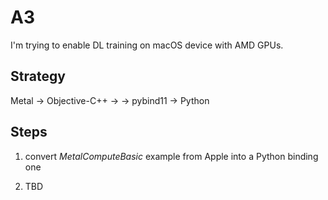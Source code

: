 # A3

I'm trying to enable DL training on macOS device with AMD GPUs.

## Strategy

Metal -> Objective-C++ -> -> pybind11 -> Python

## Steps

1. convert *MetalComputeBasic* example from Apple into a Python binding one

2. TBD
